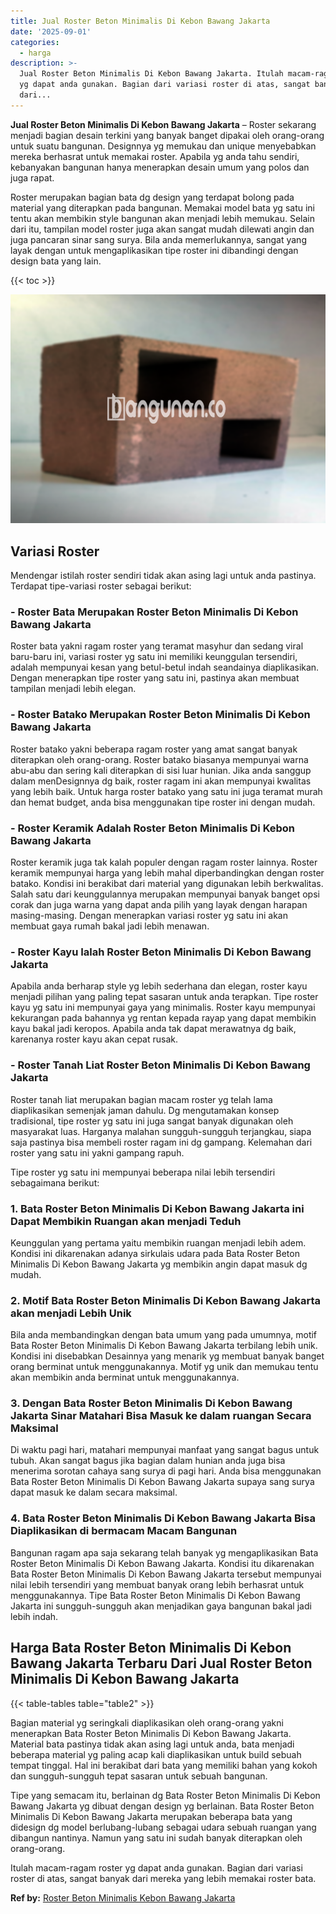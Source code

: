 ```yaml
---
title: Jual Roster Beton Minimalis Di Kebon Bawang Jakarta
date: '2025-09-01'
categories:
  - harga
description: >-
  Jual Roster Beton Minimalis Di Kebon Bawang Jakarta. Itulah macam-ragam roster
  yg dapat anda gunakan. Bagian dari variasi roster di atas, sangat banyak
  dari...
---
```


**Jual Roster Beton Minimalis Di Kebon Bawang Jakarta** – Roster sekarang menjadi bagian desain terkini yang banyak banget dipakai oleh orang-orang untuk suatu bangunan. Designnya yg memukau dan unique menyebabkan mereka berhasrat untuk memakai roster. Apabila yg anda tahu sendiri, kebanyakan bangunan hanya menerapkan desain umum yang polos dan juga rapat.

Roster merupakan bagian bata dg design yang terdapat bolong pada material yang diterapkan pada bangunan. Memakai model bata yg satu ini tentu akan membikin style bangunan akan menjadi lebih memukau. Selain dari itu, tampilan model roster juga akan sangat mudah dilewati angin dan juga pancaran sinar sang surya. Bila anda memerlukannya, sangat yang layak dengan untuk mengaplikasikan tipe roster ini dibandingi dengan design bata yang lain.

{{< toc >}}

![Jual Roster Beton Minimalis Di Kebon Bawang Jakarta](/images/bata-roster-minimalis-29.png)

## Variasi Roster

Mendengar istilah roster sendiri tidak akan asing lagi untuk anda pastinya. Terdapat tipe-variasi roster sebagai berikut:

### \- Roster Bata Merupakan Roster Beton Minimalis Di Kebon Bawang Jakarta

Roster bata yakni ragam roster yang teramat masyhur dan sedang viral baru-baru ini, variasi roster yg satu ini memiliki keunggulan tersendiri, adalah mempunyai kesan yang betul-betul indah seandainya diaplikasikan. Dengan menerapkan tipe roster yang satu ini, pastinya akan membuat tampilan menjadi lebih elegan.

### \- Roster Batako Merupakan Roster Beton Minimalis Di Kebon Bawang Jakarta

Roster batako yakni beberapa ragam roster yang amat sangat banyak diterapkan oleh orang-orang. Roster batako biasanya mempunyai warna abu-abu dan sering kali diterapkan di sisi luar hunian. Jika anda sanggup dalam menDesignnya dg baik, roster ragam ini akan mempunyai kwalitas yang lebih baik. Untuk harga roster batako yang satu ini juga teramat murah dan hemat budget, anda bisa menggunakan tipe roster ini dengan mudah.

### \- Roster Keramik Adalah Roster Beton Minimalis Di Kebon Bawang Jakarta

Roster keramik juga tak kalah populer dengan ragam roster lainnya. Roster keramik mempunyai harga yang lebih mahal diperbandingkan dengan roster batako. Kondisi ini berakibat dari material yang digunakan lebih berkwalitas. Salah satu dari keunggulannya merupakan mempunyai banyak banget opsi corak dan juga warna yang dapat anda pilih yang layak dengan harapan masing-masing. Dengan menerapkan variasi roster yg satu ini akan membuat gaya rumah bakal jadi lebih menawan.

### \- Roster Kayu Ialah Roster Beton Minimalis Di Kebon Bawang Jakarta

Apabila anda berharap style yg lebih sederhana dan elegan, roster kayu menjadi pilihan yang paling tepat sasaran untuk anda terapkan. Tipe roster kayu yg satu ini mempunyai gaya yang minimalis. Roster kayu mempunyai kekurangan pada bahannya yg rentan kepada rayap yang dapat membikin kayu bakal jadi keropos. Apabila anda tak dapat merawatnya dg baik, karenanya roster kayu akan cepat rusak.

### \- Roster Tanah Liat Roster Beton Minimalis Di Kebon Bawang Jakarta

Roster tanah liat merupakan bagian macam roster yg telah lama diaplikasikan semenjak jaman dahulu. Dg mengutamakan konsep tradisional, tipe roster yg satu ini juga sangat banyak digunakan oleh masyarakat luas. Harganya malahan sungguh-sungguh terjangkau, siapa saja pastinya bisa membeli roster ragam ini dg gampang. Kelemahan dari roster yang satu ini yakni gampang rapuh.

Tipe roster yg satu ini mempunyai beberapa nilai lebih tersendiri sebagaimana berikut:

### 1\. Bata Roster Beton Minimalis Di Kebon Bawang Jakarta ini Dapat Membikin Ruangan akan menjadi Teduh

Keunggulan yang pertama yaitu membikin ruangan menjadi lebih adem. Kondisi ini dikarenakan adanya sirkulais udara pada Bata Roster Beton Minimalis Di Kebon Bawang Jakarta yg membikin angin dapat masuk dg mudah.

### 2\. Motif Bata Roster Beton Minimalis Di Kebon Bawang Jakarta akan menjadi Lebih Unik

Bila anda membandingkan dengan bata umum yang pada umumnya, motif Bata Roster Beton Minimalis Di Kebon Bawang Jakarta terbilang lebih unik. Kondisi ini disebabkan Desainnya yang menarik yg membuat banyak banget orang berminat untuk menggunakannya. Motif yg unik dan memukau tentu akan membikin anda berminat untuk menggunakannya.

### 3\. Dengan Bata Roster Beton Minimalis Di Kebon Bawang Jakarta Sinar Matahari Bisa Masuk ke dalam ruangan Secara Maksimal

Di waktu pagi hari, matahari mempunyai manfaat yang sangat bagus untuk tubuh. Akan sangat bagus jika bagian dalam hunian anda juga bisa menerima sorotan cahaya sang surya di pagi hari. Anda bisa menggunakan Bata Roster Beton Minimalis Di Kebon Bawang Jakarta supaya sang surya dapat masuk ke dalam secara maksimal.

### 4\. Bata Roster Beton Minimalis Di Kebon Bawang Jakarta Bisa Diaplikasikan di bermacam Macam Bangunan

Bangunan ragam apa saja sekarang telah banyak yg mengaplikasikan Bata Roster Beton Minimalis Di Kebon Bawang Jakarta. Kondisi itu dikarenakan Bata Roster Beton Minimalis Di Kebon Bawang Jakarta tersebut mempunyai nilai lebih tersendiri yang membuat banyak orang lebih berhasrat untuk menggunakannya. Tipe Bata Roster Beton Minimalis Di Kebon Bawang Jakarta ini sungguh-sungguh akan menjadikan gaya bangunan bakal jadi lebih indah.

## Harga Bata Roster Beton Minimalis Di Kebon Bawang Jakarta Terbaru Dari Jual Roster Beton Minimalis Di Kebon Bawang Jakarta

{{< table-tables table="table2" >}}

Bagian material yg seringkali diaplikasikan oleh orang-orang yakni menerapkan Bata Roster Beton Minimalis Di Kebon Bawang Jakarta. Material bata pastinya tidak akan asing lagi untuk anda, bata menjadi beberapa material yg paling acap kali diaplikasikan untuk build sebuah tempat tinggal. Hal ini berakibat dari bata yang memiliki bahan yang kokoh dan sungguh-sungguh tepat sasaran untuk sebuah bangunan.

Tipe yang semacam itu, berlainan dg Bata Roster Beton Minimalis Di Kebon Bawang Jakarta yg dibuat dengan design yg berlainan. Bata Roster Beton Minimalis Di Kebon Bawang Jakarta merupakan beberapa bata yang didesign dg model berlubang-lubang sebagai udara sebuah ruangan yang dibangun nantinya. Namun yang satu ini sudah banyak diterapkan oleh orang-orang.

Itulah macam-ragam roster yg dapat anda gunakan. Bagian dari variasi roster di atas, sangat banyak dari mereka yang lebih memakai roster bata.

**Ref by:** [Roster Beton Minimalis Kebon Bawang Jakarta](https://id.wikipedia.org/wiki/Roster)
